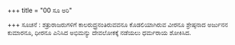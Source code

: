 +++
title = "00 ಸೂ ಅರಿ"

+++
ಸೂಚನೆ : ಶತ್ರುರಾಜರುಗಳಿಗೆ ಕಾಲರುದ್ರ್ರನಂತಿರುವವನೂ ಕೊಡಲಿಯಾಗಿರುವ  ವೀರನೂ ಶ್ರೇಷ್ಠನಾದ ಅರ್ಜುನನ ಕುಮಾರನೂ, ಧೀರನೂ ಎನಿಸಿದ ಅಭಿಮನ್ಯು ದೇವಲೋಕಕ್ಕೆ ನಡೆಯಲು ಧರ್ಮರಾಯ ಶೋಕಿಸಿದ.
